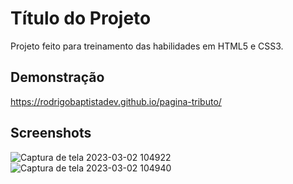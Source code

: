 
# Título do Projeto

Projeto feito para treinamento das habilidades em HTML5 e CSS3. 



## Demonstração

https://rodrigobaptistadev.github.io/pagina-tributo/


## Screenshots

![Captura de tela 2023-03-02 104922](https://user-images.githubusercontent.com/100215559/222451816-f4c682d6-e5d0-473e-bbce-5c580c8bd90e.jpg)
![Captura de tela 2023-03-02 104940](https://user-images.githubusercontent.com/100215559/222451823-b5ec154f-ce8c-4b2b-8e76-f0465b5d7c15.jpg)
